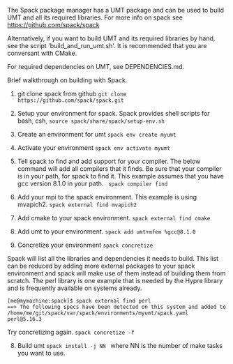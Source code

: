 The Spack package manager has a UMT package and can be used to build UMT and all its required libraries.
For more info on spack see https://github.com/spack/spack

Alternatively, if you want to build UMT and its required libraries by hand, see the script 'build_and_run_umt.sh'.  It is recommended that you are conversant with CMake.

For required dependencies on UMT, see DEPENDENCIES.md.

Brief walkthrough on building with Spack.

1. git clone spack from github
``` git clone https://github.com/spack/spack.git ```

2. Setup your environment for spack.  Spack provides shell scripts for bash, csh, 
``` source spack/share/spack/setup-env.sh ```

3. Create an environment for umt
``` spack env create myumt ```

4. Activate your environment
``` spack env activate myumt ```

5. Tell spack to find and add support for your compiler.  The below command will add all compilers that it finds.  Be sure that your compiler is in your path, for spack to find it.  This example assumes that you have gcc version 8.1.0 in your path.
``` spack compiler find```

6. Add your mpi to the spack environment.  This example is using mvapich2.
``` spack external find mvapich2 ```

7. Add cmake to your spack environment.
``` spack external find cmake ```

8. Add umt to your environment.
``` spack add umt+mfem %gcc@8.1.0 ```

9. Concretize your environment
``` spack concretize ```

Spack will list all the libraries and dependencies it needs to build.  This list can be reduced by adding more external packages to your spack environment and spack will make use of them instead of building them from scratch.  The perl library is one example that is needed by the Hypre library and is frequently available on systems already.

```
[me@mymachine:spack]$ spack external find perl
==> The following specs have been detected on this system and added to /home/me/git/spack/var/spack/environments/myumt/spack.yaml
perl@5.16.3
```

Try concretizing again.
``` spack concretize -f ```

8. Build umt
```spack install -j NN ```
where NN is the number of make tasks you want to use.
